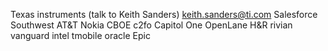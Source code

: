 Texas instruments (talk to Keith Sanders) keith.sanders@ti.com
Salesforce
Southwest
AT&T
Nokia
CBOE
c2fo
Capitol One
OpenLane
H&R
rivian
vanguard 
intel 
tmobile 
oracle
Epic
